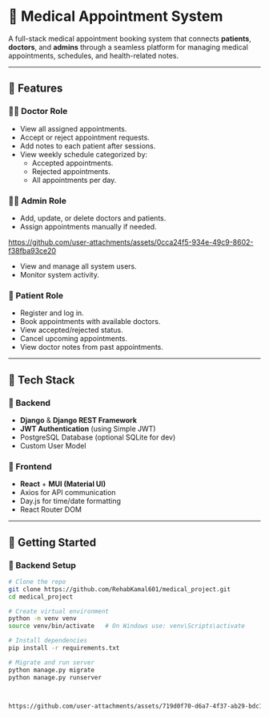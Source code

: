 # 🏥 Medical Appointment System

A full-stack medical appointment booking system that connects **patients**, **doctors**, and **admins** through a seamless platform for managing medical appointments, schedules, and health-related notes.

---

## 📌 Features

### 👨‍⚕️ Doctor Role
- View all assigned appointments.
- Accept or reject appointment requests.
- Add notes to each patient after sessions.
- View weekly schedule categorized by:
  - Accepted appointments.
  - Rejected appointments.
  - All appointments per day.

### 🧑‍💼 Admin Role
- Add, update, or delete doctors and patients.
- Assign appointments manually if needed.

https://github.com/user-attachments/assets/0cca24f5-934e-49c9-8602-f38fba93ce20


- View and manage all system users.
- Monitor system activity.

### 👤 Patient Role
- Register and log in.
- Book appointments with available doctors.
- View accepted/rejected status.
- Cancel upcoming appointments.
- View doctor notes from past appointments.

---

## 🧰 Tech Stack

### 🔹 Backend
- **Django** & **Django REST Framework**
- **JWT Authentication** (using Simple JWT)
- PostgreSQL Database (optional SQLite for dev)
- Custom User Model

### 🔹 Frontend
- **React** + **MUI (Material UI)**
- Axios for API communication
- Day.js for time/date formatting
- React Router DOM

---

## 🚀 Getting Started

### 🔧 Backend Setup

```bash
# Clone the repo
git clone https://github.com/RehabKamal601/medical_project.git
cd medical_project

# Create virtual environment
python -m venv venv
source venv/bin/activate   # On Windows use: venv\Scripts\activate

# Install dependencies
pip install -r requirements.txt

# Migrate and run server
python manage.py migrate
python manage.py runserver



https://github.com/user-attachments/assets/719d0f70-d6a7-4f37-ab29-bdc155497df9

